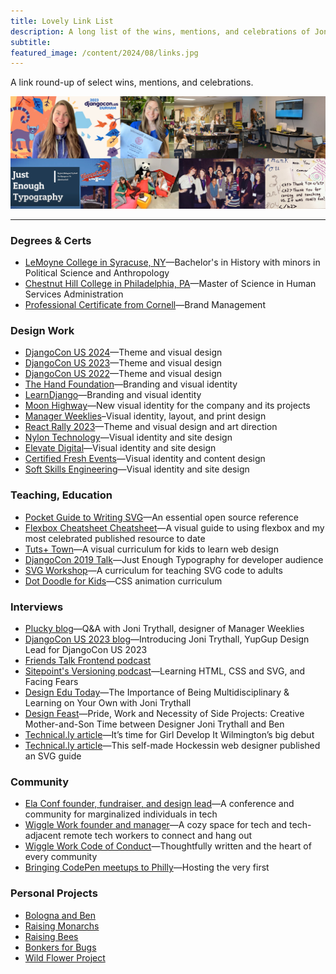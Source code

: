 ```yaml
---
title: Lovely Link List
description: A long list of the wins, mentions, and celebrations of Joni Trythall.
subtitle:
featured_image: /content/2024/08/links.jpg
---
```


A link round-up of select wins, mentions, and celebrations. 

![A collage of images of Joni Trythall teaching and attending community events](/content/2024/08/links.jpg)

<hr />

### Degrees & Certs
* [LeMoyne College in Syracuse, NY](https://www.lemoyne.edu)—Bachelor's in History with minors in Political Science and Anthropology 
* [Chestnut Hill College in Philadelphia, PA](https://www.chc.edu)—Master of Science in Human Services Administration 
* [Professional Certificate from Cornell](https://ecornell.cornell.edu/certificates/marketing/brand-management/)—Brand Management 

### Design Work
* [DjangoCon US 2024](https://2024.djangocon.us)—Theme and visual design
* [DjangoCon US 2023](https://2023.djangocon.us)—Theme and visual design
* [DjangoCon US 2022](https://2022.djangocon.us)—Theme and visual design
* [The Hand Foundation](https://handfoundationinc.org)—Branding and visual identity
* [LearnDjango](https://learndjango.com)—Branding and visual identity
* [Moon Highway](https://www.moonhighway.com)—New visual identity for the company and its projects
* [Manager Weeklies](https://shop.beplucky.com/products/manager-weeklies-2-pack)–Visual identity, layout, and print design
* [React Rally 2023](https://2023.reactrally.com)—Theme and visual design and art direction
* [Nylon Technology](https://www.nylontechnology.com)—Visual identity and site design
* [Elevate Digital](https://elevatedigital.io)—Visual identity and site design
* [Certified Fresh Events](https://cfe.dev)—Visual identity and content design
* [Soft Skills Engineering](https://softskills.audio)—Visual identity and site design

### Teaching, Education  
* [Pocket Guide to Writing SVG](https://svgpocketguide.com)—An essential open source reference 
* [Flexbox Cheatsheet Cheatsheet](https://jonitrythall.com/flexbox-cheatsheet)—A visual guide to using flexbox and my most celebrated published resource to date
* [Tuts+ Town](https://webdesign.tutsplus.com/series/web-design-for-kids--cms-823)—A visual curriculum for kids to learn web design 
* [DjangoCon 2019 Talk](https://www.youtube.com/watch?v=_6duNBS_kGw)—Just Enough Typography for developer audience  
* [SVG Workshop](https://github.com/jonitrythall/svgworkshop)—A curriculum for teaching SVG code to adults
* [Dot Doodle for Kids](https://github.com/jonitrythall/dotdoodl-kid-classes)—CSS animation curriculum 

### Interviews
* [Plucky blog](https://www.beplucky.com/qa-with-joni-trythall-designer-of-manager-weeklies/)—Q&A with Joni Trythall, designer of Manager Weeklies
* [DjangoCon US 2023 blog](https://2023.djangocon.us/news/Joni-Trythall-YupGup/)—Introducing Joni Trythall, YupGup Design Lead for DjangoCon US 2023
* [Friends Talk Frontend podcast](https://open.spotify.com/episode/7peojtdadFO5ETt8dXKkzS)
* [Sitepoint's Versioning podcast](https://www.sitepoint.com/learning-html-css-and-svg-and-facing-your-fears-with-joni-trythall/)—Learning HTML, CSS and SVG, and Facing Fears
* [Design Edu Today](https://designedu.today/episodes/e018-importance-of-being-multidisciplinary-and-learning-on-your-own-with-joni-trythall.html)—The Importance of Being Multidisciplinary & Learning on Your Own with Joni Trythall
* [Design Feast](https://designfeaster.blogspot.com/2019/10/joni-trythall-side-projects.html)—Pride, Work and Necessity of Side Projects: Creative Mother-and-Son Time between Designer Joni Trythall and Ben
* [Technical.ly article](https://technical.ly/diversity-equity-inclusion/time-girl-develop-wilmingtons-big-debut/)—It’s time for Girl Develop It Wilmington’s big debut
* [Technical.ly article](https://technical.ly/software-development/joni-trythall-pocket-guide-to-writing-svg/)—This self-made Hockessin web designer published an SVG guide

### Community 
* [Ela Conf founder, fundraiser, and design lead](https://elaconf.github.io)—A conference and community for marginalized individuals in tech 
* [Wiggle Work founder and manager](https://wiggle.work)—A cozy space for tech and tech-adjacent remote tech workers to connect and hang out
* [Wiggle Work Code of Conduct](https://docs.google.com/document/d/1WtNE6KtcRcA-vilWVaot0GDVpTamyRJS1g0vXHyyw_k)—Thoughtfully written and the heart of every community 
* [Bringing CodePen meetups to Philly](https://blog.codepen.io/2015/02/27/philly-fun/)—Hosting the very first

### Personal Projects 
* [Bologna and Ben](https://www.bolognaandben.com)
* [Raising Monarchs](https://jonitrythall.com/raising-monarch-babies)
* [Raising Bees](https://jonitrythall.com/buzzy-bee-butts)
* [Bonkers for Bugs](https://jonitrythall.com/bonkers-for-bugs-presentation)
* [Wild Flower Project](https://github.com/jonitrythall/wildflowers)

<!--
### Mentions 
* [Katy Decorah's 10-year reflection](https://katydecorah.com/notes/10-years/)—Impact of Ela Conf
* [Bringing CodePen meetups to Philly](https://blog.codepen.io/2015/02/27/philly-fun/)—Hosting the very first
* [Delaware Online](https://www.delawareonline.com/story/life/2015/10/16/wilmingtons-female-techies-unite/74031658/)—Wilmington's female techies unite
-->